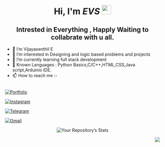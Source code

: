 <div align="center" border-radius= 50%>

<!-- ![avatar](https://github.com/iamevs/images/blob/main/monkey_1.png?raw=true) -->

</div>

<div align="center">

# Hi, I'm _EVS_ <img src="https://media.giphy.com/media/hvRJCLFzcasrR4ia7z/giphy.gif" width="30px">

<h2>
Intrested in Everything , Happly Waiting  to collabrate with u all.
<br>
</h2>

</div>

<!--![Your Repository’s Stats](https://github-readme-stats.vercel.app/api?username=iamevs&show_icons=true)-->

- 👋 I’m Vijayasenthil E 
- 👀 I’m interested in Designing and logic based problems and projects
- 🌱 I’m currently learning full stack development 
- 💬 Known Languages : Python Basics,C/C++,HTML,CSS,Java script,Arduinio IDE.
- 📫 How to reach me :-<br><br>

<div>
  
  
  <a href="http://iamevs.gtihub.io">
  
  ![Portfolio](https://img.shields.io/badge/Portfolio-%23000000.svg?style=for-the-badge&logo=firefox&logoColor=#FF7139)
  
  </a>
  
  
<a href="https://www.instagram.com/i_am_evs">

![Instagram](https://img.shields.io/badge/i_am_evs-%23E4405F.svg?style=for-the-badge&logo=Instagram&logoColor=white)

</a>
  


<a href="https://t.me/eavbsi">

![Telegram](https://img.shields.io/badge/Telegram-2CA5E0?style=for-the-badge&logo=telegram&logoColor=white)

</a>

<a href="mailto:iamevs143@gmail.com">

![Gmail](https://img.shields.io/badge/Gmail-D14836?style=for-the-badge&logo=gmail&logoColor=white)

</a>


</div>

<div align="center">

<!--![Your Repository's Stats](https://github-readme-stats.vercel.app/api/top-langs/?username=iamevs&theme=blue-green)-->

![Your Repository’s Stats](https://github-readme-stats.vercel.app/api?username=iamevs&show_icons=true)

</div>

<div align="right">

<img src="https://komarev.com/ghpvc/?username=iamevs"/>

</div>
